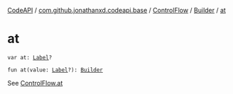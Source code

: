 [CodeAPI](../../../index.md) / [com.github.jonathanxd.codeapi.base](../../index.md) / [ControlFlow](../index.md) / [Builder](index.md) / [at](.)

# at

`var at: `[`Label`](../../-label/index.md)`?`

`fun at(value: `[`Label`](../../-label/index.md)`?): `[`Builder`](index.md)

See [ControlFlow.at](../at.md)

